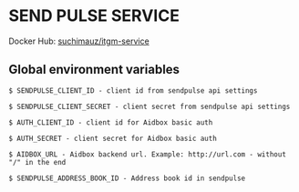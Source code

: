 # SEND PULSE SERVICE

Docker Hub: [suchimauz/itgm-service](https://hub.docker.com/r/suchimauz/itgm-service)

## Global environment variables

    $ SENDPULSE_CLIENT_ID - client id from sendpulse api settings

    $ SENDPULSE_CLIENT_SECRET - client secret from sendpulse api settings

    $ AUTH_CLIENT_ID - client id for Aidbox basic auth

    $ AUTH_SECRET - client secret for Aidbox basic auth

    $ AIDBOX_URL - Aidbox backend url. Example: http://url.com - without "/" in the end

    $ SENDPULSE_ADDRESS_BOOK_ID - Address book id in sendpulse
